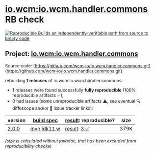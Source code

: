 [io.wcm:io.wcm.handler.commons](https://central.sonatype.com/artifact/io.wcm/io.wcm.handler.commons/versions) RB check
=======

[![Reproducible Builds](https://reproducible-builds.org/images/logos/rb.svg) an independently-verifiable path from source to binary code](https://reproducible-builds.org/)

## Project: [io.wcm:io.wcm.handler.commons](https://central.sonatype.com/artifact/io.wcm/io.wcm.handler.commons/versions)

Source code: [https://github.com/wcm-io/io.wcm.handler.commons.git](https://github.com/wcm-io/io.wcm.handler.commons.git)

rebuilding **1 releases** of io.wcm:io.wcm.handler.commons:
- **1** releases were found successfully **fully reproducible** (100% reproducible artifacts :white_check_mark:),
- 0 had issues (some unreproducible artifacts :warning:, see eventual :mag: diffoscope and/or :memo: issue tracker links):

| version | [build spec](/BUILDSPEC.md) | [result](https://reproducible-builds.org/docs/jvm/): reproducible? | size |
| -- | --------- | ------ | -- |
| [2.0.0](https://central.sonatype.com/artifact/io.wcm/io.wcm.handler.commons/2.0.0/pom) | [mvn jdk11 w](io.wcm.handler.commons-2.0.0.buildspec) | [result](io.wcm.handler.commons-2.0.0.buildinfo): [3 :white_check_mark: ](io.wcm.handler.commons-2.0.0.buildcompare) | 379K |

<i>(size is calculated without javadoc, that has been excluded from reproducibility checks)</i>
